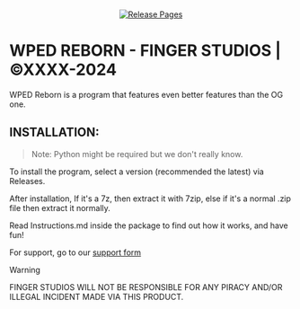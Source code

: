 <div align="center">

<div>&nbsp;</div>

[![Release Pages](https://img.shields.io/static/v1?label=Version&message=1.0.8&color=green)](https://github.com/bludmas/WPED/releases "Releases")

</div>

<h1> WPED REBORN - FINGER STUDIOS | ©XXXX-2024 </h1>

WPED Reborn is a program that features even better features than the OG one.

<h2 id="install">INSTALLATION:</h2>

> Note: Python might be required but we don't really know.

To install the program, select a version (recommended the latest) via Releases.

After installation, If it's a 7z, then extract it with 7zip, else if it's a normal .zip file then extract it normally.

Read Instructions.md inside the package to find out how it works, and have fun!

For support, go to our [support form](https://forms.gle/rokKarptieJYYieW7)

> [!WARNING]
> FINGER STUDIOS WILL NOT BE RESPONSIBLE FOR ANY PIRACY AND/OR ILLEGAL INCIDENT MADE VIA THIS PRODUCT.
